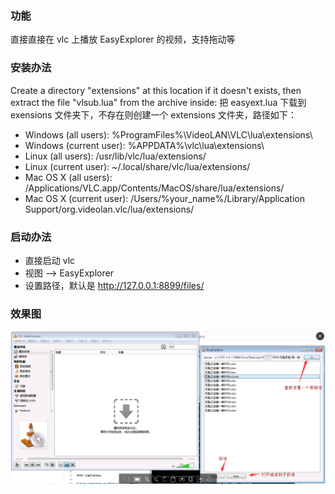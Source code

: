 ### 功能
直接直接在 vlc 上播放 EasyExplorer 的视频，支持拖动等

### 安装办法
Create a directory "extensions" at this location if it doesn't exists, then extract the file "vlsub.lua" from the archive inside:
把 easyext.lua 下载到 exensions 文件夹下，不存在则创建一个 extensions 文件夹，路径如下：
* Windows (all users): %ProgramFiles%\VideoLAN\VLC\lua\extensions\
* Windows (current user): %APPDATA%\vlc\lua\extensions\
* Linux (all users): /usr/lib/vlc/lua/extensions/
* Linux (current user): ~/.local/share/vlc/lua/extensions/
* Mac OS X (all users): /Applications/VLC.app/Contents/MacOS/share/lua/extensions/
* Mac OS X (current user): /Users/%your_name%/Library/Application Support/org.videolan.vlc/lua/extensions/

### 启动办法
* 直接启动 vlc
* 视图 --> EasyExplorer 
* 设置路径，默认是 http://127.0.0.1:8899/files/

### 效果图
![EasyExplorer VLC Extension](easyext.png)

